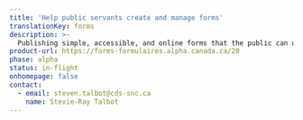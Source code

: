 ```yaml
---
title: 'Help public servants create and manage forms'
translationKey: forms
description: >-
  Publishing simple, accessible, and online forms that the public can use to get the services or benefits they need.
product-url: https://forms-formulaires.alpha.canada.ca/20
phase: alpha
status: in-flight
onhomepage: false
contact:
  - email: steven.talbot@cds-snc.ca
    name: Stevie-Ray Talbot
---
```


